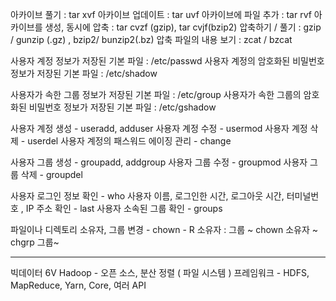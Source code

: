 아카이브 풀기 : tar xvf
아카이브 업데이트 : tar uvf
아카이브에 파일 추가 : tar rvf
아카이브를 생성, 동시에 압축 : tar cvzf (gzip), tar cvjf(bzip2)
압축하기 / 풀기 : gzip / gunzip (.gz) , bzip2/ bunzip2(.bz)
압축 파일의 내용 보기 : zcat / bzcat

사용자 계정 정보가 저장된 기본 파일 : /etc/passwd
사용자 계정의 암호화된 비밀번호 정보가 저장된 기본 파일 : /etc/shadow

사용자가 속한 그룹 정보가 저장된 기본 파일 : /etc/group
사용자가 속한 그룹의 암호화된 비밀번호 정보가 저장된 기본 파일 : /etc/gshadow

사용자 계정 생성 - useradd, adduser
사용자 계정 수정 - usermod
사용자 계정 삭제 - userdel
사용자 계정의 패스워드 에이징 관리 - change

사용자 그룹 생성 - groupadd, addgroup
사용자 그룹 수정 - groupmod
사용자 그룹 삭제 - groupdel

사용자 로그인 정보 확인 - who
사용자 이름, 로그인한 시간, 로그아웃 시간, 터미널번호 , IP 주소 확인 - last
사용자 소속된 그룹 확인 - groups

파일이나 디렉토리 소유자, 그룹 변경 - chown - R 소유자 : 그룹 ~
																  chown 소유자 ~
																  chgrp 그룹~

---

빅데이터 6V
Hadoop - 오픈 소스, 분산 정렬 ( 파일 시스템 ) 프레임워크
			   - HDFS, MapReduce, Yarn, Core, 여러 API